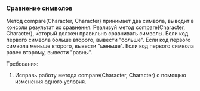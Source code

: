 
### Сравнение символов

Метод compare(Character, Character) принимает два символа, выводит в консоли результат их сравнения.
Реализуй метод compare(Character, Character), который должен правильно сравнивать символы.
Если код первого символа больше второго, вывести &quot;больше&quot;.
Если код первого символа меньше второго, вывести &quot;меньше&quot;.
Если код первого символа равен второму, вывести &quot;равны&quot;.


Требования:
1.	Исправь работу метода compare(Character, Character) с помощью изменения одного условия.


